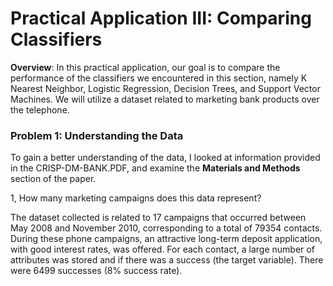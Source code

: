 # Practical Application III: Comparing Classifiers

**Overview**: In this practical application, our goal is to compare the performance of the classifiers we encountered in this section, namely K Nearest Neighbor, Logistic Regression, Decision Trees, and Support Vector Machines.  We will utilize a dataset related to marketing bank products over the telephone.  

### Problem 1: Understanding the Data

To gain a better understanding of the data, I looked at information provided in the CRISP-DM-BANK.PDF, and examine the **Materials and Methods** section of the paper. 

 1, How many marketing campaigns does this data represent?

 The dataset collected is related to 17 campaigns that occurred between May 2008 and November 2010, corresponding to a total of 79354 contacts. During these phone campaigns, an attractive long-term deposit application, with good interest rates, was offered. For each contact, a large number of attributes was stored and if there was a success (the target variable). There were 6499 successes (8% success rate).